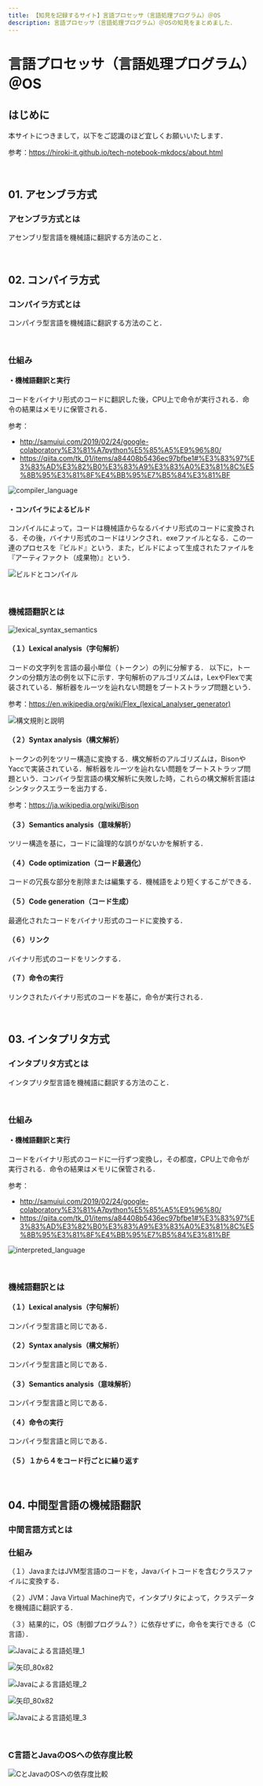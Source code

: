 ```yaml
---
title: 【知見を記録するサイト】言語プロセッサ（言語処理プログラム）＠OS
description: 言語プロセッサ（言語処理プログラム）＠OSの知見をまとめました．
---
```


# 言語プロセッサ（言語処理プログラム）＠OS

## はじめに

本サイトにつきまして，以下をご認識のほど宜しくお願いいたします．

参考：https://hiroki-it.github.io/tech-notebook-mkdocs/about.html

<br>

## 01. アセンブラ方式

### アセンブラ方式とは

アセンブリ型言語を機械語に翻訳する方法のこと．

<br>

## 02. コンパイラ方式

### コンパイラ方式とは

コンパイラ型言語を機械語に翻訳する方法のこと．

<br>

### 仕組み

#### ・機械語翻訳と実行

コードをバイナリ形式のコードに翻訳した後，CPU上で命令が実行される．命令の結果はメモリに保管される．

参考：

- http://samuiui.com/2019/02/24/google-colaboratory%E3%81%A7python%E5%85%A5%E9%96%80/
- https://qiita.com/tk_01/items/a84408b5436ec97bfbe1#%E3%83%97%E3%83%AD%E3%82%B0%E3%83%A9%E3%83%A0%E3%81%8C%E5%8B%95%E3%81%8F%E4%BB%95%E7%B5%84%E3%81%BF

![compiler_language](https://raw.githubusercontent.com/hiroki-it/tech-notebook/master/images/compiler_language.png)

#### ・コンパイラによるビルド

コンパイルによって，コードは機械語からなるバイナリ形式のコードに変換される．その後，バイナリ形式のコードはリンクされ．exeファイルとなる．この一連のプロセスを『ビルド』という．また，ビルドによって生成されたファイルを『アーティファクト（成果物）』という．

![ビルドとコンパイル](https://raw.githubusercontent.com/hiroki-it/tech-notebook/master/images/ビルドとコンパイル.jpg)

<br>

### 機械語翻訳とは

![lexical_syntax_semantics](https://raw.githubusercontent.com/hiroki-it/tech-notebook/master/images/lexical_syntax_semantics.png)

#### （１）Lexical analysis（字句解析）

コードの文字列を言語の最小単位（トークン）の列に分解する． 以下に，トークンの分類方法の例を以下に示す．字句解析のアルゴリズムは，LexやFlexで実装されている．解析器をルーツを辿れない問題をブートストラップ問題という．

参考：https://en.wikipedia.org/wiki/Flex_(lexical_analyser_generator)

![構文規則と説明](https://raw.githubusercontent.com/hiroki-it/tech-notebook/master/images/構文規則と説明.png)

#### （２）Syntax analysis（構文解析）

トークンの列をツリー構造に変換する．構文解析のアルゴリズムは，BisonやYaccで実装されている．解析器をルーツを辿れない問題をブートストラップ問題という．コンパイラ型言語の構文解析に失敗した時，これらの構文解析言語はシンタックスエラーを出力する．

参考：https://ja.wikipedia.org/wiki/Bison

#### （３）Semantics analysis（意味解析）

ツリー構造を基に，コードに論理的な誤りがないかを解析する．

#### （４）Code optimization（コード最適化）

コードの冗長な部分を削除または編集する．機械語をより短くするこができる．

#### （５）Code generation（コード生成）

最適化されたコードをバイナリ形式のコードに変換する．

#### （６）リンク

バイナリ形式のコードをリンクする．

#### （７）命令の実行

リンクされたバイナリ形式のコードを基に，命令が実行される．

<br>

## 03. インタプリタ方式

### インタプリタ方式とは

インタプリタ型言語を機械語に翻訳する方法のこと．

<br>

### 仕組み

#### ・機械語翻訳と実行

コードをバイナリ形式のコードに一行ずつ変換し，その都度，CPU上で命令が実行される．命令の結果はメモリに保管される．

参考：

- http://samuiui.com/2019/02/24/google-colaboratory%E3%81%A7python%E5%85%A5%E9%96%80/
- https://qiita.com/tk_01/items/a84408b5436ec97bfbe1#%E3%83%97%E3%83%AD%E3%82%B0%E3%83%A9%E3%83%A0%E3%81%8C%E5%8B%95%E3%81%8F%E4%BB%95%E7%B5%84%E3%81%BF

![interpreted_language](https://raw.githubusercontent.com/hiroki-it/tech-notebook/master/images/interpreted_language.png)

<br>

### 機械語翻訳とは

#### （１）Lexical analysis（字句解析）

コンパイラ型言語と同じである．

#### （２）Syntax analysis（構文解析）

コンパイラ型言語と同じである．

#### （３）Semantics analysis（意味解析）

コンパイラ型言語と同じである．

#### （４）命令の実行

コンパイラ型言語と同じである．

#### （５）１から４をコード行ごとに繰り返す

<br>

## 04. 中間型言語の機械語翻訳

### 中間言語方式とは



### 仕組み

（１）JavaまたはJVM型言語のコードを，Javaバイトコードを含むクラスファイルに変換する．

（２）JVM：Java Virtual Machine内で，インタプリタによって，クラスデータを機械語に翻訳する．

（３）結果的に，OS（制御プログラム？）に依存せずに，命令を実行できる（C言語）．

![Javaによる言語処理_1](https://raw.githubusercontent.com/hiroki-it/tech-notebook/master/images/Javaによる言語処理_1.png)

![矢印_80x82](https://raw.githubusercontent.com/hiroki-it/tech-notebook/master/images/矢印_80x82.jpg)

![Javaによる言語処理_2](https://raw.githubusercontent.com/hiroki-it/tech-notebook/master/images/Javaによる言語処理_2.png)

![矢印_80x82](https://raw.githubusercontent.com/hiroki-it/tech-notebook/master/images/矢印_80x82.jpg)

![Javaによる言語処理_3](https://raw.githubusercontent.com/hiroki-it/tech-notebook/master/images/Javaによる言語処理_3.png)

<br>

### C言語とJavaのOSへの依存度比較

![CとJavaのOSへの依存度比較](https://raw.githubusercontent.com/hiroki-it/tech-notebook/master/images/CとJavaのOSへの依存度比較.png)
